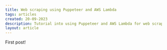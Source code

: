 ```yaml
---
title: Web scraping using Puppeteer and AWS Lambda
tags: articles
created: 20-09-2023
description: Tutorial into using Puppeteer and AWS Lambda for web scraping
layout: article
---
```


First post!
